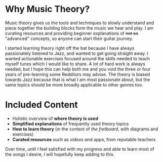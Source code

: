 # Why Music Theory?
Music theory gives us the tools and techniques to slowly understand and piece together the building blocks form the music we hear and play.
I am curating resources and providing beginner explanations of ~~not so~~ "advanced" concepts, so anyone can start their guitar journey.

I started learning theory right off the bat because I have always passionately listened to Jazz, and wanted to get going straight away.
I wanted actionable exercises focused around the skills needed to teach myself tunes which I would like to share.
A lot of hard work is always needed, but I hope this can help both me and you void the three or four years of pre-learning some Redditors may advise.
The theory is biased towards Jazz because that is what I am most passionate about, but the same topics should be more broadly applicable to other genres too.

# Included Content
* Holistic overview of **where theory is used**
* **Simplified explanations** of frequently used theory topics
* **How to learn theory** (in the context of _the fretboard_, with diagrams and exercises)
* **Curated resources** such as _videos and apps_, from reputable teachers

Over time, until I feel satisfied with my progress and able to learn most of the songs I desire, I will hopefully keep adding to this.
